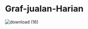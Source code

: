 # Graf-jualan-Harian
![download (16)](https://github.com/user-attachments/assets/35e0954c-551a-4c47-a77b-7f48a53c4aff)
